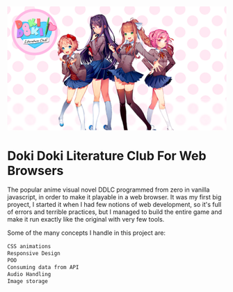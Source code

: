 <img src="descarga.png"/>
<h1>Doki Doki Literature Club For Web Browsers</h1>

The popular anime visual novel DDLC programmed from zero in vanilla javascript, in order to make it playable in a web browser. It was my first big proyect, I started it when I had few notions of web development, so it's full of errors and terrible practices, but I managed to build the entire game and make it run exactly like the original with very few tools.

Some of the many concepts I handle in this project are:

    CSS animations
    Responsive Design
    POO
    Consuming data from API
    Audio Handling 
    Image storage
